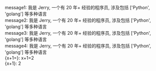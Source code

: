 message1: 我是 Jerry, 一个有 20 年+ 经验的程序员, 涉及包括 ['Python', 'golang'] 等多种语言  
message2: 我是 Jerry, 一个有 20 年+ 经验的程序员, 涉及包括 ['Python', 'golang'] 等多种语言  
message3: 我是 Jerry, 一个有 20 年+ 经验的程序员, 涉及包括 ['Python', 'golang'] 等多种语言  
message4: 我是 Jerry, 一个有 20 年+ 经验的程序员, 涉及包括 ['Python', 'golang'] 等多种语言  
{x+1=}: x+1=2  
{x+1}: 2  
